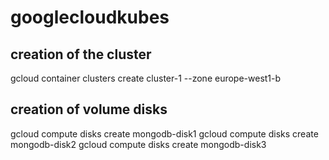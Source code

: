 # googlecloudkubes

## creation of the cluster 
gcloud container clusters create cluster-1 --zone europe-west1-b

## creation of volume disks
gcloud compute disks create mongodb-disk1
gcloud compute disks create mongodb-disk2
gcloud compute disks create mongodb-disk3